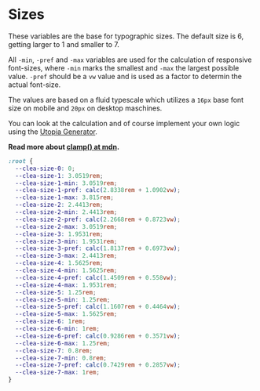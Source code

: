 ---
---

# Sizes

These variables are the base for typographic sizes. The default size is 6, getting larger to 1 and smaller to 7.

All `-min`, `-pref` and `-max` variables are used for the calculation of responsive font-sizes, where `-min` marks the smallest and `-max` the largest possible value. `-pref` should be a `vw` value and is used as a factor to determin the actual font-size.

The values are based on a fluid typescale which utilizes a `16px` base font size on mobile and `20px` on desktop maschines.

You can look at the calculation and of course implement your own logic using the [Utopia Generator](https://utopia.fyi/type/calculator?c=320,16,1.25,1440,20,1.25,5,1,&s=0.75%7C0.5%7C0.25,1.5%7C2%7C3%7C4%7C6,s-l&g=s,l,xl,12).

**Read more about [clamp() at mdn](https://developer.mozilla.org/en-US/docs/Web/CSS/clamp).**

```css
:root {
  --clea-size-0: 0;
  --clea-size-1: 3.0519rem;
  --clea-size-1-min: 3.0519rem;
  --clea-size-1-pref: calc(2.8338rem + 1.0902vw);
  --clea-size-1-max: 3.815rem;
  --clea-size-2: 2.4413rem;
  --clea-size-2-min: 2.4413rem;
  --clea-size-2-pref: calc(2.2668rem + 0.8723vw);
  --clea-size-2-max: 3.0519rem;
  --clea-size-3: 1.9531rem;
  --clea-size-3-min: 1.9531rem;
  --clea-size-3-pref: calc(1.8137rem + 0.6973vw);
  --clea-size-3-max: 2.4413rem;
  --clea-size-4: 1.5625rem;
  --clea-size-4-min: 1.5625rem;
  --clea-size-4-pref: calc(1.4509rem + 0.558vw);
  --clea-size-4-max: 1.9531rem;
  --clea-size-5: 1.25rem;
  --clea-size-5-min: 1.25rem;
  --clea-size-5-pref: calc(1.1607rem + 0.4464vw);
  --clea-size-5-max: 1.5625rem;
  --clea-size-6: 1rem;
  --clea-size-6-min: 1rem;
  --clea-size-6-pref: calc(0.9286rem + 0.3571vw);
  --clea-size-6-max: 1.25rem;
  --clea-size-7: 0.8rem;
  --clea-size-7-min: 0.8rem;
  --clea-size-7-pref: calc(0.7429rem + 0.2857vw);
  --clea-size-7-max: 1rem;
}
```
